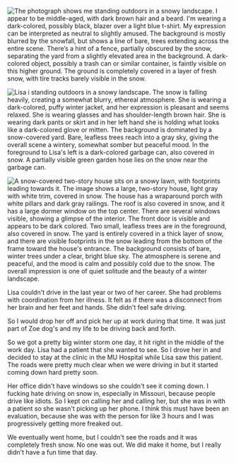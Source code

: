 ![The photograph shows me standing outdoors in a snowy landscape. I appear to be middle-aged, with dark brown hair and a beard. I'm wearing a dark-colored, possibly black, blazer over a light blue t-shirt. My expression can be interpreted as neutral to slightly amused. The background is mostly blurred by the snowfall, but shows a line of bare, trees extending across the entire scene. There’s a hint of a fence, partially obscured by the snow, separating the yard from a slightly elevated area in the background. A dark-colored object, possibly a trash can or similar container, is faintly visible on this higher ground. The ground is completely covered in a layer of fresh snow, with tire tracks barely visible in the snow.](https://github.com/Sobieck/memories-of-lisa-rae-mitchell-phd/blob/main/pictures/thomas-anderson-sobieck/2013/WP_000240.jpg?raw=true)

![Lisa i standing outdoors in a snowy landscape. The snow is falling heavily, creating a somewhat blurry, ethereal atmosphere. She is wearing a dark-colored, puffy winter jacket, and her expression is pleasant and seems relaxed. She is wearing glasses and has shoulder-length brown hair. She is wearing dark pants or skirt and in her left hand she is holding what looks like a dark-colored glove or mitten. The background is dominated by a snow-covered yard. Bare, leafless trees reach into a gray sky, giving the overall scene a wintery, somewhat somber but peaceful mood. In the foreground to Lisa's left is a dark-colored garbage can, also covered in snow. A partially visible green garden hose lies on the snow near the garbage can.](https://github.com/Sobieck/memories-of-lisa-rae-mitchell-phd/blob/main/pictures/thomas-anderson-sobieck/2013/WP_000238.jpg?raw=true)

![A snow-covered two-story house sits on a snowy lawn, with footprints leading towards it. The image shows a large, two-story house, light gray with white trim, covered in snow. The house has a wraparound porch with white pillars and dark gray railings. The roof is also covered in snow, and it has a large dormer window on the top center.  There are several windows visible, showing a glimpse of the interior. The front door is visible and appears to be dark colored. Two small, leafless trees are in the foreground, also covered in snow. The yard is entirely covered in a thick layer of snow, and there are visible footprints in the snow leading from the bottom of the frame toward the house's entrance. The background consists of bare, winter trees under a clear, bright blue sky. The atmosphere is serene and peaceful, and the mood is calm and possibly cold due to the snow. The overall impression is one of quiet solitude and the beauty of a winter landscape.](https://github.com/Sobieck/memories-of-lisa-rae-mitchell-phd/blob/main/pictures/thomas-anderson-sobieck/2013/WP_000265.jpg?raw=true)

Lisa couldn't drive in the last year or two of her career. She had problems with coordination from her illness. It felt as if there was a disconnect from her brain and her feet and hands. She didn't feel safe driving.

So I would drop her off and pick her up at work during that time. It was just part of Zoe dog's and my life to be driving back and forth. 

So we got a pretty big winter storm one day, it hit right in the middle of the work day. Lisa had a patient that she wanted to see. So I drove her in and decided to stay at the clinic in the MU Hospital while Lisa saw this patient. The roads were pretty much clear when we were driving in but it started coming down hard pretty soon. 

Her office didn't have windows so she couldn't see it coming down. I fucking hate driving on snow in, especially in Missouri, because people drive like idiots. So I kept on calling her and calling her, but she was in with a patient so she wasn't picking up her phone. I think this must have been an evaluation, because she was with the person for like 3 hours and I was progressively getting more freaked out.

We eventually went home, but I couldn't see the roads and it was completely fresh snow. No one was out. We did make it home, but I really didn't have a fun time that day. 
